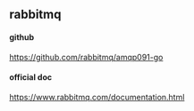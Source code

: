 ## rabbitmq

#### github
https://github.com/rabbitmq/amqp091-go

#### official doc
https://www.rabbitmq.com/documentation.html

